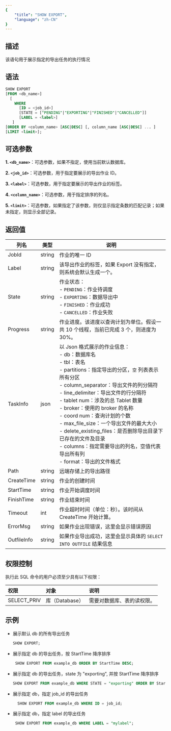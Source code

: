```yaml
---
{
    "title": "SHOW EXPORT",
    "language": "zh-CN"
}
---
```


<!--
Licensed to the Apache Software Foundation (ASF) under one
or more contributor license agreements.  See the NOTICE file
distributed with this work for additional information
regarding copyright ownership.  The ASF licenses this file
to you under the Apache License, Version 2.0 (the
"License"); you may not use this file except in compliance
with the License.  You may obtain a copy of the License at

  http://www.apache.org/licenses/LICENSE-2.0

Unless required by applicable law or agreed to in writing,
software distributed under the License is distributed on an
"AS IS" BASIS, WITHOUT WARRANTIES OR CONDITIONS OF ANY
KIND, either express or implied.  See the License for the
specific language governing permissions and limitations
under the License.
-->




## 描述

该语句用于展示指定的导出任务的执行情况

## 语法

```sql
SHOW EXPORT
[FROM <db_name>]
  [
    WHERE
      [ID = <job_id>]
      [STATE = ["PENDING"|"EXPORTING"|"FINISHED"|"CANCELLED"]]
      [LABEL = <label>]
   ]
[ORDER BY <column_name> [ASC|DESC] [, column_name [ASC|DESC] ... ]
[LIMIT <limit>];
```

## 可选参数

**1. `<db_name>`**：可选参数，如果不指定，使用当前默认数据库。

**2. `<job_id>`**：可选参数，用于指定要展示的导出作业 ID。

**3. `<label>`**：可选参数，用于指定要展示的导出作业的标签。

**4. `<column_name>`**：可选参数，用于指定排序的列名。

**5. `<limit>`**：可选参数，如果指定了该参数，则仅显示指定条数的匹配记录；如果未指定，则显示全部记录。


## 返回值

| 列名          | 类型     | 说明                                                                                                                                                                                                                                                                                                                                                                                                                                                                                                                                                                                                          |
|-------------|--------|-------------------------------------------------------------------------------------------------------------------------------------------------------------------------------------------------------------------------------------------------------------------------------------------------------------------------------------------------------------------------------------------------------------------------------------------------------------------------------------------------------------------------------------------------------------------------------------------------------------|
| JobId       | string | 作业的唯一 ID                                                                                                                                                                                                                                                                                                                                                                                                                                                                                                                                                                                                    |
| Label       | string | 该导出作业的标签，如果 Export 没有指定，则系统会默认生成一个。                                                                                                                                                                                                                                                                                                                                                                                                                                                                                                                                                                         |
| State       | string | 作业状态：<br> - `PENDING`：作业待调度<br> - `EXPORTING`：数据导出中<br> - `FINISHED`：作业成功<br> - `CANCELLED`：作业失败                                                                                                                                                                                                                                                                                                                                                                                                                                                                                                            |
| Progress    | string | 作业进度。该进度以查询计划为单位。假设一共 10 个线程，当前已完成 3 个，则进度为 30%。                                                                                                                                                                                                                                                                                                                                                                                                                                                                                                                                                            |
| TaskInfo    | json   | 以 Json 格式展示的作业信息：<br> - db：数据库名<br> - tbl：表名<br> - partitions：指定导出的分区，`空` 列表表示所有分区<br> - column_separator：导出文件的列分隔符<br> - line_delimiter：导出文件的行分隔符<br> - tablet num：涉及的总 Tablet 数量<br> - broker：使用的 broker 的名称<br> - coord num：查询计划的个数<br> - max_file_size：一个导出文件的最大大小<br> - delete_existing_files：是否删除导出目录下已存在的文件及目录<br> - columns：指定需要导出的列名，空值代表导出所有列<br> - format：导出的文件格式                                                                                                                                                                                                                                |
| Path        | string | 远端存储上的导出路径                                                                                                                                                                                                                                                                                                                                                                                                                                                                                                                                                                                                  |
| CreateTime  | string | 作业的创建时间                                                                                                                                                                                                                                                                                                                                                                                                                                                                                                                                                                                                     |
| StartTime   | string | 作业开始调度时间                                                                                                                                                                                                                                                                                                                                                                                                                                                                                                                                                                                                    |
| FinishTime  | string | 作业结束时间                                                                                                                                                                                                                                                                                                                                                                                                                                                                                                                                                                                                      |
| Timeout     | int    | 作业超时时间（单位：秒）。该时间从 CreateTime 开始计算。                                                                                                                                                                                                                                                                                                                                                                                                                                                                                                                                                                          |
| ErrorMsg    | string | 如果作业出现错误，这里会显示错误原因                                                                                                                                                                                                                                                                                                                                                                                                                                                                                                                                                                                          |
| OutfileInfo | string | 如果作业导出成功，这里会显示具体的 `SELECT INTO OUTFILE` 结果信息                                                                                                                                                                                                                                                                                                                                                                                                                                                                                                                                                                |

## 权限控制

执行此 SQL 命令的用户必须至少具有以下权限：

| 权限          | 对象          | 说明            |
|:------------|:------------|:--------------|
| SELECT_PRIV | 库（Database） | 需要对数据库、表的读权限。 |


## 示例

- 展示默认 db 的所有导出任务
   
    ```sql
    SHOW EXPORT;
    ```

- 展示指定 db 的导出任务，按 StartTime 降序排序
   
    ```sql
     SHOW EXPORT FROM example_db ORDER BY StartTime DESC;
    ```

- 展示指定 db 的导出任务，state 为 "exporting", 并按 StartTime 降序排序
   
    ```sql
    SHOW EXPORT FROM example_db WHERE STATE = "exporting" ORDER BY StartTime DESC;
    ```

- 展示指定 db，指定 job_id 的导出任务
   
    ```sql
      SHOW EXPORT FROM example_db WHERE ID = job_id;
    ```

- 展示指定 db，指定 label 的导出任务
   
    ```sql
     SHOW EXPORT FROM example_db WHERE LABEL = "mylabel";
    ```


